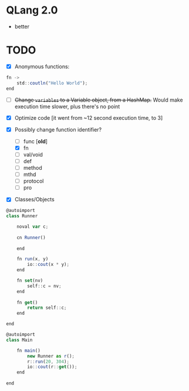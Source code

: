 # QLang 2.0

- better


# TODO

 - [x] Anonymous functions:

```js
fn -> 
	std::coutln("Hello World"); 
end
```

 - [ ] ~~Change `variables` to a Variable object, from a HashMap.~~ Would make execution time slower, plus there's no point
- [x] Optimize code \[it went from ~12 second execution time, to 3\] 

 - [x] Possibly change function identifier?
	 - [ ] func \[**old**\]
	 - [x] fn
	 - [ ] val/void
	 - [ ] def
	 - [ ] method
	 - [ ] mthd
	 - [ ] protocol
	 - [ ] pro
 - [x] Classes/Objects
```js
@autoimport
class Runner

	noval var c;
	
	cn Runner()
	
	end

	fn run(x, y)
		io::cout(x * y);
	end

	fn set(nv)
		self::c = nv;
	end
	
	fn get()
		return self::c;
	end

end

@autoimport
class Main

	fn main()
		new Runner as r();
		r::run(20, 304);
		io::cout(r::get());
	end
	
end
```

